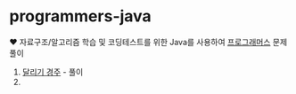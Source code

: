 # programmers-java
♥️ 자료구조/알고리즘 학습 및 코딩테스트를 위한 Java를 사용하여 [프로그래머스](https://programmers.co.kr) 문제 풀이

1. [달리기 경주](https://school.programmers.co.kr/learn/courses/30/lessons/178871) - 풀이
2.  

